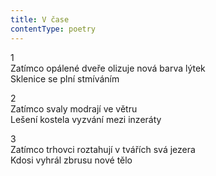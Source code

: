```yaml
---
title: V čase
contentType: poetry
---
```


<section>

1  
Zatímco opálené dveře olizuje nová barva lýtek  
Sklenice se plní stmíváním

</section>

<section>

2  
Zatímco svaly modrají ve větru  
Lešení kostela vyzvání mezi inzeráty

</section>

<section>

3  
Zatímco trhovci roztahují v tvářích svá jezera  
Kdosi vyhrál zbrusu nové tělo

</section>

